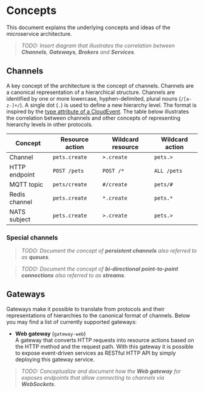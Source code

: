 # Concepts

This document explains the underlying concepts and ideas of the microservice architecture.

> _TODO: Insert diagram that illustrates the correlation between **Channels**, **Gateways**, **Brokers** and **Services**._

## Channels

A key concept of the architecture is the concept of channels. Channels are a canonical representation of a hierarchical structure. Channels are identified by one or more lowercase, hyphen-delimited, plural nouns (`/[a-z-]+/`). A single dot (`.`) is used to define a new hierarchy level. The format is inspired by the [type attribute of a CloudEvent][cloud-event-type]. The table below illustrates the correlation between channels and other concepts of representing hierarchy levels in other protocols.

| Concept       | Resource action | Wildcard resource | Wildcard action |
| ------------- | --------------- | ----------------- | --------------- |
| Channel       | `pets.create`   | `>.create`        | `pets.>`        |
| HTTP endpoint | `POST /pets`    | `POST /*`         | `ALL /pets`     |
| MQTT topic    | `pets/create`   | `#/create`        | `pets/#`        |
| Redis channel | `pets.create`   | `*.create`        | `pets.*`        |
| NATS subject  | `pets.create`   | `>.create`        | `pets.>`        |

### Special channels

> _TODO: Document the concept of **persistent channels** also referred to as **queues**._

> _TODO: Document the concept of **bi-directional point-to-point connections** also referred to as **streams**._

## Gateways

Gateways make it possible to translate from protocols and their representations of hierarchies to the canonical format of channels. Below you may find a list of currently supported gateways:

- **Web gateway** (`gateway-web`)  
  A gateway that converts HTTP requests into resource actions based on the HTTP method and the request path. With this gateway it is possible to expose event-driven services as RESTful HTTP API by simply deploying this gateway service.

> _TODO: Conceptualize and document how the **Web gateway** for exposes endpoints that allow connecting to channels via **WebSockets**._

[cloud-event-type]: https://github.com/cloudevents/spec/blob/v1.0.1/spec.md#type

